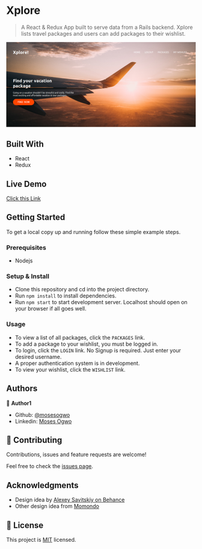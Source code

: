 # Xplore

> A React & Redux App built to serve data from a Rails backend. Xplore lists travel packages and users can add packages to their wishlist.

![](2020-02-18-16-19-35.png)

## Built With

- React
- Redux

## Live Demo
[Click this Link](https://xplore-ng.herokuapp.com/)

## Getting Started

To get a local copy up and running follow these simple example steps.

### Prerequisites
 - Nodejs

### Setup & Install
- Clone this repository and cd into the project directory.
- Run `npm install` to install dependencies.
- Run `npm start` to start development server.
Localhost should open on your browser if all goes well.

### Usage
- To view a list of all packages, click the `PACKAGES` link.
- To add a package to your wishlist, you must be logged in.
- To login, click the `LOGIN` link. No Signup is required. Just enter your desired username.
- A proper authentication system is in development.
- To view your wishlist, click the `WISHLIST` link.


## Authors

👤 **Author1**

- Github: [@mosesogwo](https://github.com/mosesogwo/)
- Linkedin: [Moses Ogwo](https://www.linkedin.com/in/moses-ogwo-327168114/)


## 🤝 Contributing

Contributions, issues and feature requests are welcome!

Feel free to check the [issues page](issues/).


## Acknowledgments
- Design idea by [Alexey Savitskiy on Behance](https://www.behance.net/alexey_savitskiy)
- Other design idea from [Momondo](https://global.momondo.com/)

## 📝 License

This project is [MIT](http://www.tldrlegal.com/license/mit-license) licensed.

